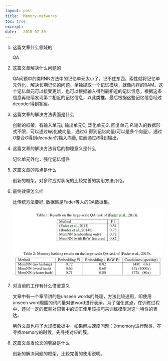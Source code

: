 ```yaml
---
layout: post
title:  Memory-networks
toc: true 
excerpt: 
date:   2018-07-30
---
```


1. 这篇文章什么领域的

   QA

2. 这篇文章解决什么问题的

   QA问题中的类RNN方法中的记忆单元太小了，记不住东西。索性就将记忆单元外化，解决长期记忆的问题。单独提取一个记忆模块，就像内存的RAM。这个记忆单元可以接受更新，也可以根据输入得到最相近的记忆信息，根据这条信息再继续发现第二相近的记忆信息，以此类推。最后根据这些记忆信息经过decoder得到答案。

3. 这篇文章的解决方法表面是什么

   创新的框架，有输入单元$I$, 输出单元O, 泛化单元$G$, 回复单元 $R$.输入的数据形式不限，可以通过$I$转化成向量，通过$G$ 得到记忆向量(可以是多个向量)，通过$O$整合$G$得到$decoder$的输入向量, 进而通过$R$得到输出。

4. 这篇文章的解决方法背后的物理意义是什么

   记忆单元外化，强化记忆组件

5. 这篇文章的亮点是什么

   创新的框架，对多种应对状况的比较完善的实用方法介绍。

6. 最终效果怎么样

   比传统方法要好, 数据集是Fader等人的QA数据集。

   ![image-20180730113709086](./_posts/static/pics/memnetwork-result.png)

7. 对当前的工作有什么借鉴意义

   文章中有一个章节讲的是unseen words的处理，方法比较通用，即使用unseen word周围的词向量对该word进行表示。为了强化这点，在训练过程中，还以一定的概率对词表中的词汇使用该技巧来训练模型对这一特性的表达。

   另外文章也将了大规模数据中，如果解决速度问题：对memory进行聚类，在寻找memory的时候，先寻找对应的簇。

8. 这篇文章发论文的套路是什么

   创新的解决问题的框架，比较完善的使用说明。

